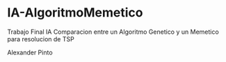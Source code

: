 # IA-AlgoritmoMemetico

Trabajo Final IA
Comparacion entre un Algoritmo Genetico y un Memetico para resolucion de TSP

Alexander Pinto

